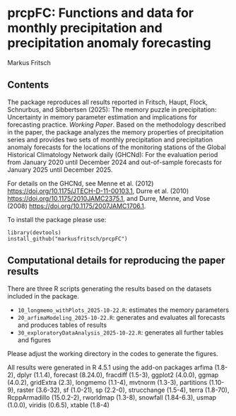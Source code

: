 # prcpFC: Functions and data for monthly precipitation and precipitation anomaly forecasting

Markus Fritsch

## Contents

The package reproduces all results reported in
Fritsch, Haupt, Flock, Schnurbus, and Sibbertsen (2025): The memory puzzle in precipitation: Uncertainty in memory
parameter estimation and implications for forecasting practice. _Working Paper_.
Based on the methodology described in the paper, the package analyzes the memory
properties of precipitation series and provides two sets of monthly precipitation
and precipitation anomaly forecasts for the locations of the monitoring stations
of the Global Historical Climatology Network daily (GHCNd):
For the evaluation period from January 2020 until December 2024 and
out-of-sample forecasts for January 2025 until December 2025.

For details on the GHCNd, see
Menne et al. (2012) https://doi.org/10.1175/JTECH-D-11-00103.1,
Durre et al. (2010) https://doi.org/10.1175/2010JAMC2375.1, and
Durre, Menne, and Vose (2008) https://doi.org/10.1175/2007JAMC1706.1.


To install the package please use:
```{r}
library(devtools)
install_github("markusfritsch/prcpFC")
```



## Computational details for reproducing the paper results

There are three R scripts generating the results based on the datasets included in the package.
- `10_longmemo_withPlots_2025-10-22.R`: estimates the memory parameters
- `20_arfimaModeling_2025-10-22.R`: generates and evaluates all forecasts and produces tables of results
- `30_exploratoryDataAnalysis_2025-10-22.R`: generates all further tables and figures

Please adjust the working directory in the codes to generate the figures.

All results were generated in R 4.5.1 using the add-on packages
arfima (1.8-2),
dplyr (1.1.4),
forecast (8.24.0),
fracdiff (1.5-3),
ggplot2 (4.0.0),
ggmap (4.0.2),
gridExtra (2.3),
longmemo (1.1-4),
mvtnorm (1.3-3),
partitions (1.10-9),
raster (3.6-32),
sf (1.0-21),
sp (2.2-0),
strucchange (1.5-4),
terra (1.8-70),
RcppArmadillo (15.0.2-2),
rworldmap (1.3-8),
snowfall (1.84-6.3),
usmap (1.0.0),
viridis (0.6.5),
xtable (1.8-4)






